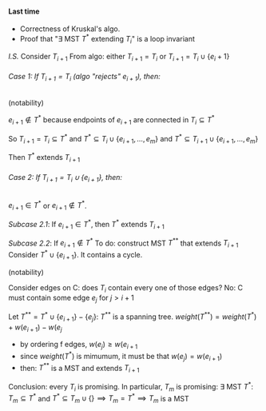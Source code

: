 #### Last time

- Correctness of Kruskal's algo.
- Proof that "$\exists \text{ MST } T^*$ extending $T_i$" is a loop invariant

*I.S.* Consider $T_{i+1}$
From algo: either $T_{i+1} = T_i$ or $T_{i+1} = T_i \cup \{e_i+1\}$

###### Case 1: If $T_{i+1} = T_i$ (algo "rejects" $e_{i+1}$), then:

(notability)

$e_{i+1} \not \in T^*$ because endpoints of $e_{i+1}$ are connected in $T_i \subseteq T^*$

So $T_{i+1} = T_i \subseteq T^*$ and $T^* \subseteq T_i \cup \{e_{i+1}, \ldots, e_m\}$ and $T^* \subseteq T_{i+1} \cup \{e_{i+1}, \ldots, e_m\}$

Then $T^*$ extends $T_{i+1}$

###### Case 2: If $T_{i+1} = T_i \cup \{e_{i+1}\}$, then:
$e_{i+1} \in T^*$ or $e_{i+1} \not \in T^*$.

_Subcase 2.1_: If $e_{i+1} \in T^*$, then $T^*$ extends $T_{i+1}$

_Subcase 2.2_: If $e_{i+1} \not \in T^*$
To do: construct MST $T^{**}$ that extends $T_{i+1}$
Consider $T^* \cup \{e_{i+1}\}$. It contains a cycle.

(notability)

Consider edges on C: does $T_i$ contain every one of those edges?
No: C must contain some edge $e_j$ for $j > i + 1$

Let $T^{**} = T^* \cup \{e_{i+1}\} - \{e_j\}$: $T^{**}$ is a spanning tree.
$weight(T^{**}) = weight(T^*) + w(e_{i+1}) - w(e_j$
- by ordering f edges, $w(e_j) \geq w(e_{i+1}$
- since $weight(T^*)$ is mimumum, it must be that $w(e_j) = w(e_{i+1})$
- then: $T^{**}$ is a MST and extends $T_{i+1}$

Conclusion: every $T_i$ is promising. In particular, $T_m$ is promising:
$\exists$ MST $T^*$: $T_m \subseteq T^*$ and $T^* \subseteq T_m \cup \{\} \implies T_m = T^* \implies T_m$ is a MST
